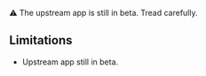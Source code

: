 :warning: The upstream app is still in beta. Tread carefully.

## Limitations

* Upstream app still in beta.
